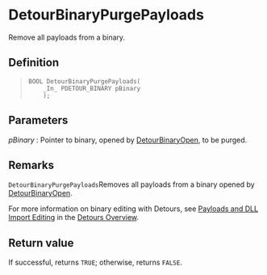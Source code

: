 DetourBinaryPurgePayloads
=========================

Remove all payloads from a binary.

Definition
----------

>     BOOL DetourBinaryPurgePayloads(
>         _In_ PDETOUR_BINARY pBinary
>         );

Parameters
----------

*pBinary*
:   Pointer to binary, opened by
    [DetourBinaryOpen](DetourBinaryOpen.md), to be purged.

Remarks
-------

`DetourBinaryPurgePayloads`Removes all payloads from a binary opened by
[DetourBinaryOpen](DetourBinaryOpen.md).

For more information on binary editing with Detours, see [Payloads and
DLL Import Editing](OwerviewPayloads.md) in the [Detours
Overview](Home.md).

Return value
------------

If successful, returns `TRUE`; otherwise, returns `FALSE`.
